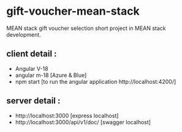 # gift-voucher-mean-stack
MEAN stack gift voucher selection short project in MEAN stack development.

## client detail :
- Angular V-18
- angular m-18 [Azure & Blue]
- npm start [to run the angular application http://localhost:4200/]

## server detail :

- http://localhost:3000             [express localhost]
- http://localhost:3000/api/v1/doc/ [swagger localhost]


